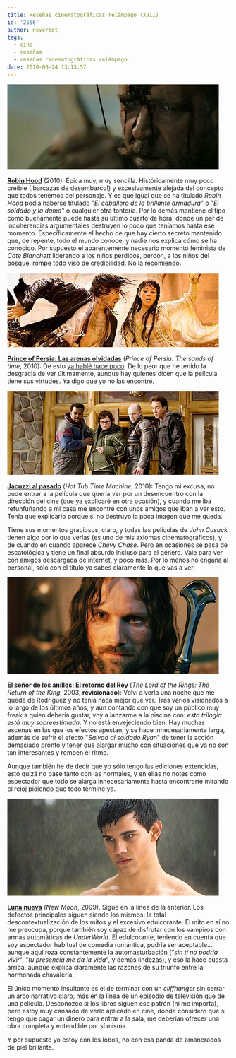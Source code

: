 ```yaml
---
title: Reseñas cinematográficas relámpago (XVII)
id: '2556'
author: neverbot
tags:
  - cine
  - reseñas
  - reseñas cinematográficas relámpago
date: 2010-06-24 13:13:57
---
```


![Captura de pantalla 2010-06-24 a las 12.26.33.png](./resenas-cinematograficas-relampago-xvii/Captura-de-pantalla-2010-06-24-a-las-12.26.33.png)  

**[Robin Hood](http://www.imdb.com/title/tt0955308/)** (2010): Épica muy, muy sencilla. Históricamente muy poco creíble (¡barcazas de desembarco!) y excesivamente alejada del concepto que todos tenemos del personaje. Y es que igual que se ha titulado _Robin Hood_ podía haberse titulado "_El caballero de la brillante armadura_" o "_El soldado y la dama_" o cualquier otra tontería. Por lo demás mantiene el tipo como buenamente puede hasta su último cuarto de hora, donde un par de incoherencias argumentales destruyen lo poco que teníamos hasta ese momento. Específicamente el hecho de que hay cierto secreto mantenido que, de repente, todo el mundo conoce, y nadie nos explica cómo se ha conocido. Por supuesto el aparentemente necesario momento feminista de _Cate Blanchett_ liderando a los niños perdidos, perdón, a los niños del bosque, rompe todo viso de credibilidad. No la recomiendo.  

![Captura de pantalla 2010-06-24 a las 12.37.53.png](./resenas-cinematograficas-relampago-xvii/Captura-de-pantalla-2010-06-24-a-las-12.37.53.png)  

**[Prince of Persia: Las arenas olvidadas](http://www.imdb.com/title/tt0473075/)** (_Prince of Persia: The sands of time_, 2010): De esto [ya hablé hace poco](https://neverbot.com/cine/prince-of-persia-las-arenas-olvidadas/). De lo peor que he tenido la desgracia de ver últimamente, aunque hay quienes dicen que la película tiene sus virtudes. Ya digo que yo no las encontré.

![Captura de pantalla 2010-06-24 a las 12.43.27.png](./resenas-cinematograficas-relampago-xvii/Captura-de-pantalla-2010-06-24-a-las-12.43.27.png)

**[Jacuzzi al pasado](http://www.imdb.com/title/tt1231587/)** (_Hot Tub Time Machine_, 2010): Tengo mi excusa, no pude entrar a la película que quería ver por un desencuentro con la dirección del cine (que ya explicaré en otra ocasión), y cuando me iba refunfuñando a mi casa me encontré con unos amigos que iban a ver esto. Tenía que explicarlo porque si no destruyo la poca imagen que me queda.

Tiene sus momentos graciosos, claro, y todas las películas de _John Cusack_ tienen algo por lo que verlas (es uno de mis axiomas cinematográficos), y de cuando en cuando aparece _Chevy Chase_. Pero en ocasiones se pasa de escatológica y tiene un final absurdo incluso para el género. Vale para ver con amigos descargada de internet, y poco más. Por lo menos no engaña al personal, sólo con el título ya sabes claramente lo que vas a ver.

![Captura de pantalla 2010-06-24 a las 12.57.47.png](./resenas-cinematograficas-relampago-xvii/Captura-de-pantalla-2010-06-24-a-las-12.57.47.png)

**[El señor de los anillos: El retorno del Rey](http://www.imdb.com/title/tt0167260/)** (_The Lord of the Rings: The Return of the King_, 2003, **revisionado**): Volví a verla una noche que me quedé de Rodríguez y no tenía nada mejor que ver. Tras varios visionados a lo largo de los últimos años, y aún contando con que soy un público muy freak a quien debería gustar, voy a lanzarme a la piscina con: _esta trilogía está muy sobreestimada_. Y no está envejeciendo bien. Hay muchas escenas en las que los efectos apestan, y se hace innecesariamente larga, además de sufrir el efecto "_Salvad al soldado Ryan_" de tener la acción demasiado pronto y tener que alargar mucho con situaciones que ya no son tan interesantes y rompen el ritmo.

Aunque también he de decir que yo sólo tengo las ediciones extendidas, esto quizá no pase tanto con las normales, y en ellas no notes como espectador que todo se alarga innecesariamente hasta encontrarte mirando el reloj pidiendo que todo termine ya.

![Captura de pantalla 2010-06-24 a las 13.05.21.png](./resenas-cinematograficas-relampago-xvii/Captura-de-pantalla-2010-06-24-a-las-13.05.21.png)  

**[Luna nueva](http://www.imdb.com/title/tt1259571/)** (_New Moon_, 2009). Sigue en la línea de la anterior. Los defectos principales siguen siendo los mismos: la total descontextualización de los mitos y el excesivo edulcorante. El mito en sí no me preocupa, porque también soy capaz de disfrutar con los vampiros con armas automáticas de _UnderWorld_. El edulcorante, teniendo en cuenta que soy espectador habitual de comedia romántica, podría ser aceptable... aunque aquí roza constantemente la automasturbación ("_sin ti no podría vivir_", "_tu presencia me da la vida_", y demás lindezas), y eso la hace cuesta arriba, aunque explica claramente las razones de su triunfo entre la hormonada chavalería.

El único momento insultante es el de terminar con un _cliffhanger_ sin cerrar un arco narrativo claro, más en la línea de un episodio de televisión que de una película. Desconozco si los libros siguen ese patrón (ni me importa), pero estoy muy cansado de verlo aplicado en cine, donde considero que si tengo que pagar un dinero para entrar a la sala, me deberían ofrecer una obra completa y entendible por sí misma.

Y por supuesto yo estoy con los lobos, no con esa panda de amanerados de piel brillante.